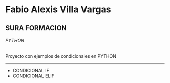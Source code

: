 # Fabio Alexis Villa Vargas
## SURA FORMACION
###### PYTHON
Proyecto con ejemplos de condicionales en PYTHON
***
- CONDICIONAL IF
- CONDICIONAL ELIF
